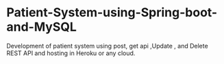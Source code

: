 # Patient-System-using-Spring-boot-and-MySQL
Development of patient system using post, get api ,Update , and Delete REST API and hosting in Heroku or any cloud.
